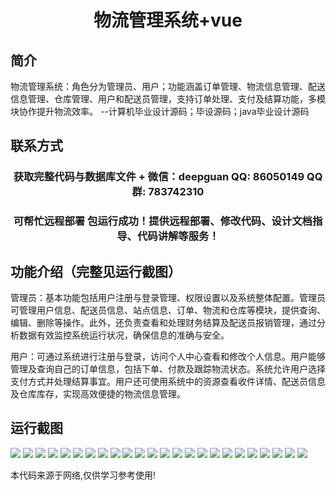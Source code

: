 <p><h1 align="center">物流管理系统+vue</h1></p>

## 简介
物流管理系统：角色分为管理员、用户；功能涵盖订单管理、物流信息管理、配送信息管理、仓库管理、用户和配送员管理，支持订单处理、支付及结算功能，多模块协作提升物流效率。    --计算机毕业设计源码；毕设源码；java毕业设计源码


## 联系方式
<p><h3 align="center">获取完整代码与数据库文件 + 微信：deepguan QQ: 86050149 QQ群: 783742310</h3></p>
<p><h3 align="center">可帮忙远程部署 包运行成功！提供远程部署、修改代码、设计文档指导、代码讲解等服务！</h3></p>

## 功能介绍（完整见运行截图）
管理员：基本功能包括用户注册与登录管理、权限设置以及系统整体配置。管理员可管理用户信息、配送员信息、站点信息、订单、物流和仓库等模块，提供查询、编辑、删除等操作。此外，还负责查看和处理财务结算及配送员报销管理，通过分析数据有效监控系统运行状况，确保信息的准确与安全。

用户：可通过系统进行注册与登录，访问个人中心查看和修改个人信息。用户能够管理及查询自己的订单信息，包括下单、付款及跟踪物流状态。系统允许用户选择支付方式并处理结算事宜。用户还可使用系统中的资源查看收件详情、配送员信息及仓库库存，实现高效便捷的物流信息管理。


## 运行截图
![](img/001.jpg)
![](img/002.jpg)
![](img/003.jpg)
![](img/004.jpg)
![](img/005.jpg)
![](img/006.jpg)
![](img/007.jpg)
![](img/008.jpg)
![](img/009.jpg)
![](img/010.jpg)
![](img/011.jpg)
![](img/012.jpg)
![](img/013.jpg)
![](img/014.jpg)
![](img/015.jpg)
![](img/016.jpg)
![](img/017.jpg)
![](img/018.jpg)
![](img/019.jpg)
![](img/020.jpg)
![](img/021.jpg)
![](img/022.jpg)
![](img/023.jpg)
![](img/024.jpg)

<p>本代码来源于网络,仅供学习参考使用!</p>
